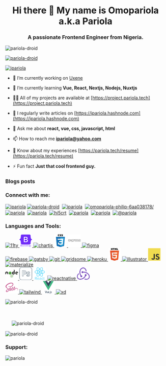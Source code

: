 <h1 align="center">Hi there 👋 My name is Omopariola a.k.a Pariola</h1>
<h3 align="center">A passionate Frontend Engineer from Nigeria.</h3>

<p align="left"> <img src="https://komarev.com/ghpvc/?username=pariola-droid&label=Profile%20views&color=0e75b6&style=flat" alt="pariola-droid" /> </p>

<p align="left"> <a href="https://github.com/ryo-ma/github-profile-trophy"><img src="https://github-profile-trophy.vercel.app/?username=pariola-droid" alt="pariola-droid" /></a> </p>

<p align="left"> <a href="https://twitter.com/ipariola" target="blank"><img src="https://img.shields.io/twitter/follow/ipariola?logo=twitter&style=for-the-badge" alt="ipariola" /></a> </p>

- 🔭 I’m currently working on [Uxene](https://uxene.com)

- 🌱 I’m currently learning **Vue, React, Nextjs, Nodejs, Nuxtjs**

- 👨‍💻 All of my projects are available at [https://project.pariola.tech](https://project.pariola.tech)

- 📝 I regularly write articles on [https://ipariola.hashnode.com](https://ipariola.hashnode.com)

- 💬 Ask me about **react, vue, css, javascript, html**

- 📫 How to reach me **ipariola@yahoo.com**

- 📄 Know about my experiences [https://pariola.tech/resume](https://pariola.tech/resume)

- ⚡ Fun fact **Just that cool frontend guy.**

### Blogs posts
<!-- BLOG-POST-LIST:START -->
<!-- BLOG-POST-LIST:END -->

<h3 align="left">Connect with me:</h3>
<p align="left">
<a href="https://codepen.io/ipariola" target="blank"><img align="center" src="https://raw.githubusercontent.com/rahuldkjain/github-profile-readme-generator/neutral-icons/src/images/icons/Social/codepen.svg" alt="ipariola" height="30" width="40" /></a>
<a href="https://dev.to/pariola-droid" target="blank"><img align="center" src="https://cdn.jsdelivr.net/npm/simple-icons@3.0.1/icons/dev-dot-to.svg" alt="pariola-droid" height="30" width="40" /></a>&nbsp;
<a href="https://twitter.com/ipariola" target="blank"><img align="center" src="https://raw.githubusercontent.com/rahuldkjain/github-profile-readme-generator/neutral-icons/src/images/icons/Social/twitter.svg" alt="ipariola" height="30" width="40" /></a>&nbsp;
<a href="https://linkedin.com/in/omopariola-philip-6aa038178/" target="blank"><img align="center" src="https://raw.githubusercontent.com/rahuldkjain/github-profile-readme-generator/neutral-icons/src/images/icons/Social/linked-in-alt.svg" alt="omopariola-philip-6aa038178/" height="30" width="40" /></a>
<a href="https://stackoverflow.com/users/pariola" target="blank"><img align="center" src="https://raw.githubusercontent.com/rahuldkjain/github-profile-readme-generator/neutral-icons/src/images/icons/Social/stack-overflow.svg" alt="pariola" height="30" width="40" /></a>&nbsp;
<a href="https://codesandbox.com/pariola" target="blank"><img align="center" src="https://cdn.jsdelivr.net/npm/simple-icons@3.0.1/icons/codesandbox.svg" alt="pariola" height="30" width="40" /></a>&nbsp;
<a href="https://instagram.com/hi5crt" target="blank"><img align="center" src="https://raw.githubusercontent.com/rahuldkjain/github-profile-readme-generator/neutral-icons/src/images/icons/Social/instagram.svg" alt="hi5crt" height="30" width="40" /></a>&nbsp;
<a href="https://dribbble.com/pariola" target="blank"><img align="center" src="https://raw.githubusercontent.com/rahuldkjain/github-profile-readme-generator/neutral-icons/src/images/icons/Social/dribbble.svg" alt="pariola" height="30" width="40" /></a>&nbsp;
<a href="https://www.behance.net/pariola" target="blank"><img align="center" src="https://raw.githubusercontent.com/rahuldkjain/github-profile-readme-generator/neutral-icons/src/images/icons/Social/behance.svg" alt="pariola" height="30" width="40" /></a>&nbsp;
<a href="https://medium.com/@pariola" target="blank"><img align="center" src="https://raw.githubusercontent.com/rahuldkjain/github-profile-readme-generator/neutral-icons/src/images/icons/Social/medium.svg" alt="@pariola" height="30" width="40" /></a>
</p>

<h3 align="left">Languages and Tools:</h3>
<p align="left"> <a href="https://www.11ty.dev/" target="_blank"> <img src="https://gist.githubusercontent.com/vivek32ta/c7f7bf583c1fb1c58d89301ea40f37fd/raw/f4c85cce5790758286b8f155ef9a177710b995df/11ty.svg" alt="11ty" width="40" height="40"/> </a> <a href="https://getbootstrap.com" target="_blank"> <img src="https://raw.githubusercontent.com/devicons/devicon/master/icons/bootstrap/bootstrap-plain-wordmark.svg" alt="bootstrap" width="40" height="40"/> </a> <a href="https://www.chartjs.org" target="_blank"> <img src="https://www.chartjs.org/media/logo-title.svg" alt="chartjs" width="40" height="40"/> </a> <a href="https://www.w3schools.com/css/" target="_blank"> <img src="https://raw.githubusercontent.com/devicons/devicon/master/icons/css3/css3-original-wordmark.svg" alt="css3" width="40" height="40"/> </a> <a href="https://expressjs.com" target="_blank"> <img src="https://raw.githubusercontent.com/devicons/devicon/master/icons/express/express-original-wordmark.svg" alt="express" width="40" height="40"/> </a> <a href="https://www.figma.com/" target="_blank"> <img src="https://www.vectorlogo.zone/logos/figma/figma-icon.svg" alt="figma" width="40" height="40"/> <br> </a> <a href="https://firebase.google.com/" target="_blank"> <img src="https://www.vectorlogo.zone/logos/firebase/firebase-icon.svg" alt="firebase" width="40" height="40"/> </a> <a href="https://www.gatsbyjs.com/" target="_blank"> <img src="https://www.vectorlogo.zone/logos/gatsbyjs/gatsbyjs-icon.svg" alt="gatsby" width="40" height="40"/> </a> <a href="https://git-scm.com/" target="_blank"> <img src="https://www.vectorlogo.zone/logos/git-scm/git-scm-icon.svg" alt="git" width="40" height="40"/> </a> <a href="https://gridsome.org/" target="_blank"> <img src="https://www.vectorlogo.zone/logos/gridsome/gridsome-icon.svg" alt="gridsome" width="40" height="40"/> </a> <a href="https://heroku.com" target="_blank"> <img src="https://www.vectorlogo.zone/logos/heroku/heroku-icon.svg" alt="heroku" width="40" height="40"/> </a> <a href="https://www.w3.org/html/" target="_blank"> <img src="https://raw.githubusercontent.com/devicons/devicon/master/icons/html5/html5-original-wordmark.svg" alt="html5" width="40" height="40"/> </a> <a href="https://www.adobe.com/in/products/illustrator.html" target="_blank"> <img src="https://www.vectorlogo.zone/logos/adobe_illustrator/adobe_illustrator-icon.svg" alt="illustrator" width="40" height="40"/> </a> <a href="https://developer.mozilla.org/en-US/docs/Web/JavaScript" target="_blank"> <img src="https://raw.githubusercontent.com/devicons/devicon/master/icons/javascript/javascript-original.svg" alt="javascript" width="40" height="40"/> </a> <a href="https://materializecss.com/" target="_blank"> <img src="https://raw.githubusercontent.com/prplx/svg-logos/5585531d45d294869c4eaab4d7cf2e9c167710a9/svg/materialize.svg" alt="materialize" width="40" height="40"/> </a> <br> <a href="https://nodejs.org" target="_blank"> <img src="https://raw.githubusercontent.com/devicons/devicon/master/icons/nodejs/nodejs-original-wordmark.svg" alt="nodejs" width="40" height="40"/> </a> <a href="https://www.photoshop.com/en" target="_blank"> <img src="https://raw.githubusercontent.com/devicons/devicon/master/icons/photoshop/photoshop-line.svg" alt="photoshop" width="40" height="40"/> </a> <a href="https://reactjs.org/" target="_blank"> <img src="https://raw.githubusercontent.com/devicons/devicon/master/icons/react/react-original-wordmark.svg" alt="react" width="40" height="40"/> </a> <a href="https://reactnative.dev/" target="_blank"> <img src="https://reactnative.dev/img/header_logo.svg" alt="reactnative" width="40" height="40"/> </a> <a href="https://redux.js.org" target="_blank"> <img src="https://raw.githubusercontent.com/devicons/devicon/master/icons/redux/redux-original.svg" alt="redux" width="40" height="40"/> </a> <br> <a href="https://sass-lang.com" target="_blank"> <img src="https://raw.githubusercontent.com/devicons/devicon/master/icons/sass/sass-original.svg" alt="sass" width="40" height="40"/> </a> <a href="https://tailwindcss.com/" target="_blank"> <img src="https://www.vectorlogo.zone/logos/tailwindcss/tailwindcss-icon.svg" alt="tailwind" width="40" height="40"/> </a> <a href="https://vuejs.org/" target="_blank"> <img src="https://raw.githubusercontent.com/devicons/devicon/master/icons/vuejs/vuejs-original-wordmark.svg" alt="vuejs" width="40" height="40"/> </a> <a href="https://www.adobe.com/products/xd.html" target="_blank"> <img src="https://cdn.worldvectorlogo.com/logos/adobe-xd.svg" alt="xd" width="40" height="40"/> </a> </p>



<p><img align="left" src="https://github-readme-stats.vercel.app/api/top-langs?username=pariola-droid&show_icons=true&locale=en&layout=compact" alt="pariola-droid" /></p><br><br><br>

<p>&nbsp;&nbsp;&nbsp;&nbsp;&nbsp;<img align="center" src="https://github-readme-stats.vercel.app/api?username=pariola-droid&show_icons=true&locale=en" alt="pariola-droid" /></p>

<p><img align="center" src="https://github-readme-streak-stats.herokuapp.com/?user=pariola-droid&" alt="pariola-droid" /></p>

<h3 align="left">Support:</h3>
<p><a href="https://www.buymeacoffee.com/pariola"> <img align="left" src="https://cdn.buymeacoffee.com/buttons/v2/default-yellow.png" height="50" width="210" alt="pariola" /></a></p><br><br>
